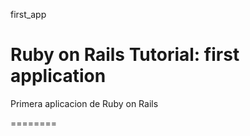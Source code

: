 first_app

# Ruby on Rails Tutorial: first application
Primera aplicacion de Ruby on Rails

========
